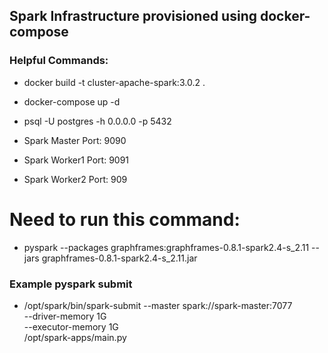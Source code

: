 ## Spark Infrastructure provisioned  using docker-compose



### Helpful Commands:

* docker build -t cluster-apache-spark:3.0.2 .
* docker-compose up -d
* psql -U postgres -h 0.0.0.0 -p 5432


* Spark Master Port: 9090
* Spark Worker1 Port: 9091
* Spark Worker2 Port: 909



# Need to run this command: 
* pyspark --packages graphframes:graphframes-0.8.1-spark2.4-s_2.11 --jars graphframes-0.8.1-spark2.4-s_2.11.jar

### Example pyspark submit 

* /opt/spark/bin/spark-submit --master spark://spark-master:7077 \
--driver-memory 1G \
--executor-memory 1G \
/opt/spark-apps/main.py



